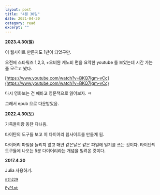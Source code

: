 ```yaml
---
layout: post
title: "4월 30일" 
date: 2021-04-30 
category: read 
excerpt: ""
---
```



**2023.4.30(일)**

이 웹사이트 만든지도 1년이 되었구만.

오전에 스타워즈 1,2,3, +오비완 케노비 편을 요약한 youtube 를 보았는데 시간 가는 줄 모르고 봤다. 

[https://www.youtube.com/watch?v=BKQ7Igm-vCc](https://www.youtube.com/watch?v=BKQ7Igm-vCc)

다시 영화보는 건 에바고 영문책으로 읽어보자. ㅋ

그래서 epub 으로 다운받았음.





**2022.4.30(토)**

가족들이랑 동탄 다녀옴.

타이탄의 도구들 보고 이 다이어리 웹사이트를 만들게 됨.

다이어리 파일을 늘리지 않고 매년 같은날은 같은 파일에 일기를 쓰는 것이다. 타이탄의 도구들에 나오는 5분 다이어리라는 개념을 빌려온 것이다.   




**2017.4.30**

Julia 사용하기.


[`mth229`](http://mth229.github.io)

[`PyPlot`](https://stanford.edu/class/ee103/slides/julia_plotting_slides.pdf)


